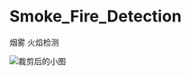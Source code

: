 # Smoke_Fire_Detection
烟雾 火焰检测

![裁剪后的小图](https://github.com/zk2ly/Smoke_Fire_Detection/main/README_IMG/001.png)
